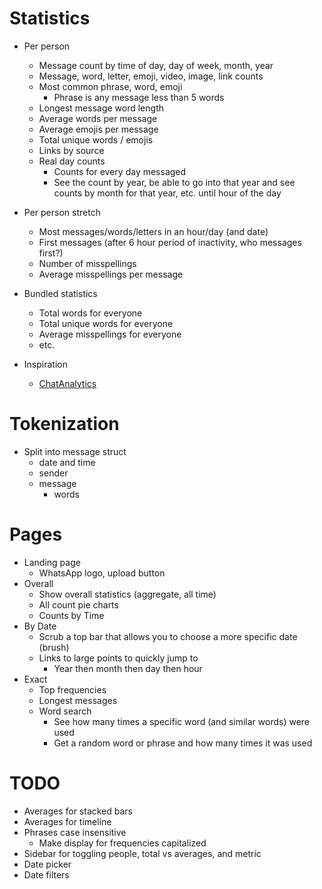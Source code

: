 # Statistics

-   Per person

    -   Message count by time of day, day of week, month, year
    -   Message, word, letter, emoji, video, image, link counts
    -   Most common phrase, word, emoji
        -   Phrase is any message less than 5 words
    -   Longest message word length
    -   Average words per message
    -   Average emojis per message
    -   Total unique words / emojis
    -   Links by source
    -   Real day counts
        -   Counts for every day messaged
        -   See the count by year, be able to go into that year and see counts by month for that year, etc. until hour of the day

-   Per person stretch

    -   Most messages/words/letters in an hour/day (and date)
    -   First messages (after 6 hour period of inactivity, who messages first?)
    -   Number of misspellings
    -   Average misspellings per message

-   Bundled statistics

    -   Total words for everyone
    -   Total unique words for everyone
    -   Average misspellings for everyone
    -   etc.

-   Inspiration

    -   [ChatAnalytics](https://chatanalytics.app/demo)

# Tokenization

-   Split into message struct
    -   date and time
    -   sender
    -   message
        -   words

# Pages

-   Landing page
    -   WhatsApp logo, upload button
-   Overall
    -   Show overall statistics (aggregate, all time)
    -   All count pie charts
    -   Counts by Time
-   By Date
    -   Scrub a top bar that allows you to choose a more specific date (brush)
    -   Links to large points to quickly jump to
        -   Year then month then day then hour
-   Exact
    -   Top frequencies
    -   Longest messages
    -   Word search
        -   See how many times a specific word (and similar words) were used
        -   Get a random word or phrase and how many times it was used

# TODO

-   Averages for stacked bars
-   Averages for timeline
-   Phrases case insensitive
    -   Make display for frequencies capitalized
-   Sidebar for toggling people, total vs averages, and metric
-   Date picker
-   Date filters
